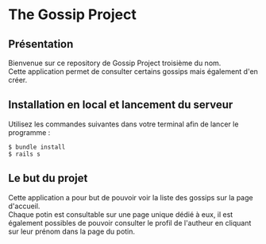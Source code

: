 # The Gossip Project
  
## Présentation
Bienvenue sur ce repository de Gossip Project troisième du nom.  
Cette application permet de consulter certains gossips mais également d'en créer.

## Installation en local et lancement du serveur  
Utilisez les commandes suivantes dans votre terminal afin de lancer le programme :
```
$ bundle install
$ rails s
```
  

## Le but du projet
Cette application a pour but de pouvoir voir la liste des gossips sur la page d'accueil.  
Chaque potin est consultable sur une page unique dédié à eux, il est également possibles de pouvoir consulter le profil de l'autheur en cliquant sur leur prénom dans la page du potin.  